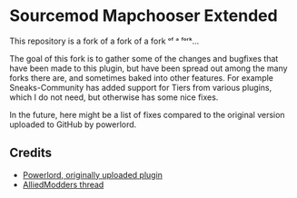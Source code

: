 # Sourcemod Mapchooser Extended

This repository is a fork of a fork of a fork ᵒᶠ ᵃ ᶠᵒʳᵏ...

The goal of this fork is to gather some of the changes and bugfixes that have been made to this plugin, but have been
spread out among the many forks there are, and sometimes baked into other features. For example Sneaks-Community has
added support for Tiers from various plugins, which I do not need, but otherwise has some nice fixes.

In the future, here might be a list of fixes compared to the original version uploaded to GitHub by powerlord.

## Credits

- [Powerlord, originally uploaded plugin](https://github.com/powerlord/sourcemod-mapchooser-extended)
- [AlliedModders thread](https://forums.alliedmods.net/showthread.php?t=156974)
